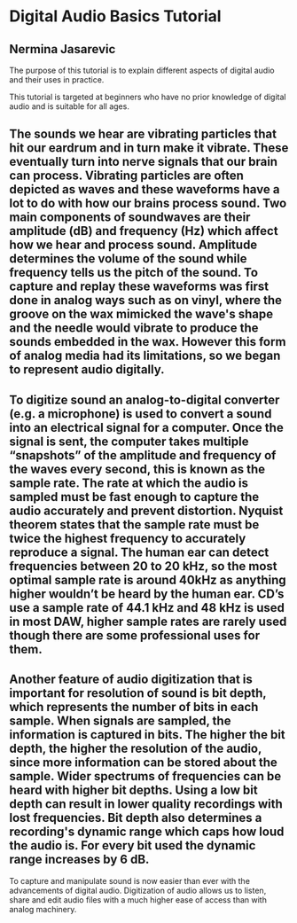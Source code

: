 # Digital Audio Basics Tutorial

## Nermina Jasarevic

The purpose of this tutorial is to explain different aspects of digital audio and their uses in practice.

This tutorial is targeted at beginners who have no prior knowledge of digital audio and is suitable for all ages. 

The sounds we hear are vibrating particles that hit our eardrum and in turn make it vibrate. These eventually turn into nerve signals that our brain can process. Vibrating particles are often depicted as waves and these waveforms have a lot to do with how our brains process sound. Two main components of soundwaves are their amplitude (dB) and frequency (Hz) which affect how we hear and process sound. Amplitude determines the volume of the sound while frequency tells us the pitch of the sound. To capture and replay these waveforms was first done in analog ways such as on vinyl, where the groove on the wax mimicked the wave's shape and the needle would vibrate to produce the sounds embedded in the wax. However this form of analog media had its limitations, so we began to represent audio digitally.
---
To digitize sound an analog-to-digital converter (e.g. a microphone) is used to convert a sound into an electrical signal for a computer. Once the signal is sent, the computer takes multiple “snapshots” of the amplitude and frequency of the waves every second, this is known as the sample rate. The rate at which the audio is sampled must be fast enough to capture the audio accurately and prevent distortion. Nyquist theorem states that the sample rate must be twice the highest frequency to accurately reproduce a signal. The human ear can detect frequencies between 20 to 20 kHz, so the most optimal sample rate is around 40kHz as anything higher wouldn’t be heard by the human ear. CD’s use a sample rate of 44.1 kHz and 48 kHz is used in most DAW, higher sample rates are rarely used though there are some professional uses for them.
---
Another feature of audio digitization that is important for resolution of sound is bit depth, which represents the number of bits in each sample. When signals are sampled, the information is captured in bits. The higher the bit depth, the higher the resolution of the audio, since more information can be stored about the sample. Wider spectrums of frequencies can be heard with higher bit depths. Using a low bit depth can result in lower quality recordings with lost frequencies. Bit depth also determines a recording's dynamic range which caps how loud the audio is. For every bit used the dynamic range increases by 6 dB. 
---
To capture and manipulate sound is now easier than ever with the advancements of digital audio. Digitization of audio allows us to listen, share and edit audio files with a much higher ease of access than with analog machinery. 
